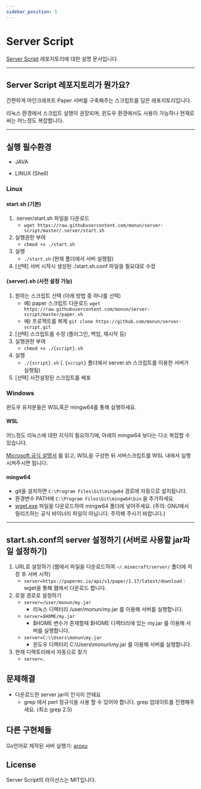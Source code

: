 ```yaml
---
sidebar_position: 5
---
```


# Server Script

[Server Script](https://github.com/monun/server-script) 레포지토리에 대한 설명 문서입니다.

---

## Server Script 레포지토리가 뭔가요?

간편하게 마인크래프트 Paper 서버를 구축해주는 스크립트를 담은 레포지토리입니다.

리눅스 환경에서 스크립트 실행이 권장되며, 윈도우 환경에서도 사용이 가능하나 현재로써는 어느정도 복잡합니다.

---

## 실행 필수환경

- JAVA

- LINUX (Shell)

### Linux

#### start.sh (기본)

1. .server/start.sh 파일을 다운로드
   * `wget https://raw.githubusercontent.com/monun/server-script/master/.server/start.sh`
2. 실행권한 부여
   * `chmod +x ./start.sh`
3. 실행 
   * `./start.sh` (현재 폴더에서 서버 실행됨)
4. [선택] 서버 시작시 생성된 ./start.sh.conf 파일을 필요대로 수정

#### {server}.sh (사전 설정 가능)

1. 원하는 스크립트 선택 (아래 방법 중 하나를 선택)
   * 예) paper 스크립트 다운로드 `wget https://raw.githubusercontent.com/monun/server-script/master/paper.sh`
   * 예) 프로젝트를 복제 `git clone https://github.com/monun/server-script.git`
2. [선택] 스크립트를 수정 (플러그인, 백업, 재시작 등)
3. 실행권한 부여
   * `chmod +x ./{script}.sh`
4. 실행
   * `./{script}.sh` (`.{script}` 폴더에서 server.sh 스크립트를 이용한 서버가 실행됨)
5. [선택] 사전설정된 스크립트를 배포

### Windows

윈도우 유저분들은 WSL혹은 mingw64를 통해 실행하세요.

#### WSL

어느정도 리눅스에 대한 지식이 필요하기에, 아래의 mingw64 보다는 다소 복잡할 수 있습니다.

[Microsoft 공식 설명서](https://docs.microsoft.com/ko-kr/windows/wsl/install-win10) 를 읽고, WSL을 구성한 뒤 서버스크립트를 WSL 내에서 실행시켜주시면 됩니다.

#### mingw64

* git을 설치하면 `C:\Program Files\Git\mingw64` 경로에 자동으로 설치됩니다.
* 환경변수 PATH에 `C:\Program Files\Git\mingw64\bin` 을 추가하세요.
* [wget.exe](https://eternallybored.org/misc/wget/) 파일을 다운로드하여 mingw64 폴더에 넣어주세요. (주의: GNU에서 릴리즈하는 공식 바이너리 파일이 아닙니다. 주의해 주시기 바랍니다.)

---

## start.sh.conf의 server 설정하기 (서버로 사용할 jar파일 설정하기)

1. URL로 설정하기 (웹에서 파일을 다운로드하여 `~/.minecraft/server/` 폴더에 저장 후 서버 시작)
   * `server=https://papermc.io/api/v1/paper/1.17/latest/download` : wget을 통해 웹에서 다운로드 합니다.
2. 로컬 경로로 설정하기
   * `server=/user/monun/my.jar`
     * 리눅스 디렉터리 /user/monun/my.jar 를 이용해 서버를 실행합니다.
   * `server=$HOME/my.jar`
     * $HOME 변수가 존재할때 $HOME 디렉터리에 있는 my.jar 를 이용해 서버를 실행합니다.
   * `server=C:\\Users\monun\my.jar`
     * 윈도우 디렉터리 C:\Users\monun\my.jar 를 이용해 서버를 실행합니다.
3. 현재 디렉토리에서 자동으로 찾기
   * `server=.`

## 문제해결

* 다운로드한 server jar이 인식이 안돼요
  * grep 에서 perl 정규식을 사용 할 수 있어야 합니다. grep 업데이트를 진행해주세요. (최소 grep 2.5)

## 다른 구현체들

Go언어로 제작된 서버 실행기: [aroxu](https://github.com/aroxu/server-script)

## License
Server Script의 라이선스는 MIT입니다.